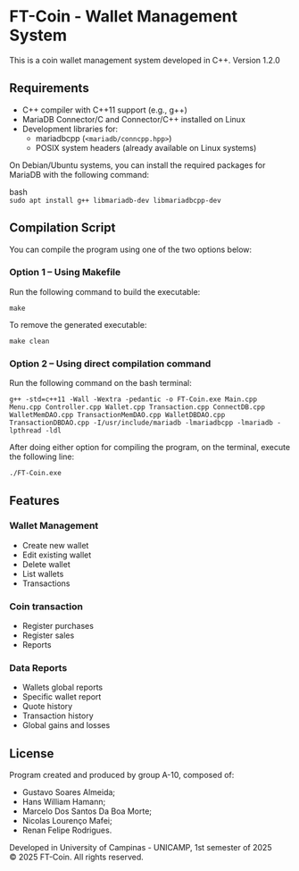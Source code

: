 # FT-Coin - Wallet Management System

This is a coin wallet management system developed in C++.
Version 1.2.0

## Requirements

- C++ compiler with C++11 support (e.g., g++)
- MariaDB Connector/C and Connector/C++ installed on Linux
- Development libraries for:
  - mariadbcpp (`<mariadb/conncpp.hpp>`)
  - POSIX system headers (already available on Linux systems)

On Debian/Ubuntu systems, you can install the required packages for MariaDB with the following command:

bash  
`sudo apt install g++ libmariadb-dev libmariadbcpp-dev`  

## Compilation Script
You can compile the program using one of the two options below:

### Option 1 – Using Makefile

Run the following command to build the executable:

`make`

To remove the generated executable:

`make clean`

### Option 2 – Using direct compilation command

Run the following command on the bash terminal:

`g++ -std=c++11 -Wall -Wextra -pedantic -o FT-Coin.exe Main.cpp Menu.cpp Controller.cpp Wallet.cpp Transaction.cpp ConnectDB.cpp WalletMemDAO.cpp TransactionMemDAO.cpp WalletDBDAO.cpp TransactionDBDAO.cpp -I/usr/include/mariadb -lmariadbcpp -lmariadb -lpthread -ldl`  

After doing either option for compiling the program, on the terminal, execute the following line:

`./FT-Coin.exe`
## Features

### Wallet Management
- Create new wallet
- Edit existing wallet
- Delete wallet
- List wallets
- Transactions

### Coin transaction
- Register purchases
- Register sales
- Reports

### Data Reports
- Wallets global reports
- Specific wallet report
- Quote history
- Transaction history
- Global gains and losses

## License
Program created and produced by group A-10, composed of:

- Gustavo Soares Almeida;
- Hans William Hamann;
- Marcelo Dos Santos Da Boa Morte;
- Nicolas Lourenço Mafei;
- Renan Felipe Rodrigues.

Developed in University of Campinas - UNICAMP, 1st semester of 2025  
© 2025 FT-Coin. All rights reserved.
